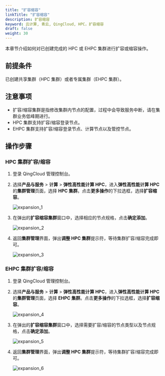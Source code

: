 ```yaml
---
title: "扩容缩容"
linkTitle: "扩容缩容"
description: 扩容缩容
keyword: 云计算, 青云, QingCloud, HPC，扩容缩容
draft: false
weight: 30
---
```


本章节介绍如何对已创建完成的 HPC 或 EHPC 集群进行扩容或缩容操作。

## 前提条件

已创建共享集群（HPC 集群）或者专属集群（EHPC 集群）。

## 注意事项
* 扩容/缩容集群是指修改集群内节点的配置，过程中会导致服务中断，请在集群业务低峰期进行。
* HPC 集群支持扩容/缩容登录节点。
* EHPC 集群支持扩容/缩容登录节点、计算节点以及管控节点。

## 操作步骤

### HPC 集群扩容/缩容

1. 登录 QingCloud 管理控制台。

2. 选择**产品与服务** > **计算** > **弹性高性能计算 HPC**，进入**弹性高性能计算 HPC** 的**集群管理**页面，选择 **HPC 集群**。点击**更多操作**的下拉选框，选择**扩容缩容**。

   ![expansion_1](../../../_images/expansion_1.png)

3. 在弹出的**扩容缩容集群**窗口中，选择相应的节点规格，点击**确定添加**。

   ![expansion_2](../../../_images/expansion_2.png)

4. 返回**集群管理**界面，弹出**调整 HPC 集群**提示符，等待集群扩容/缩容完成即可。

   ![expansion_3](../../../_images/expansion_3.png)

### EHPC 集群扩容/缩容

1. 登录 QingCloud 管理控制台。

2. 选择**产品与服务** > **计算** > **弹性高性能计算 HPC**，进入**弹性高性能计算 HPC** 的**集群管理**页面，选择 **EHPC 集群**。点击**更多操作**的下拉选框，选择**扩容缩容**。

   ![expansion_4](../../../_images/expansion_4.png)

3. 在弹出的**扩容缩容集群**窗口中，选择需要扩容/缩容的节点类型以及节点规格，点击**确定添加**。

   ![expansion_5](../../../_images/expansion_5.png)

4. 返回**集群管理**界面，弹出**调整 HPC 集群**提示符，等待集群扩容/缩容完成即可。

   ![expansion_6](../../../_images/expansion_6.png)

